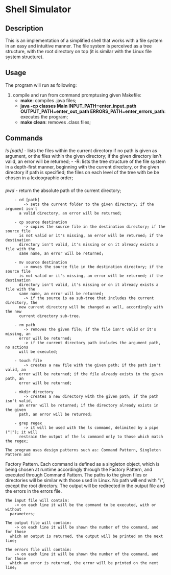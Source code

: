 # Shell Simulator
	
## Description
This is an implementation of a simplified shell that works with a file system in an easy and intuitive manner. The file system is perceived as a tree structure, with the root directory on top (it is similar with the Linux file system structure).

## Usage
The program will run as following:
1. compile and run from command promptusing given Makefile:
	- **make**: compiles .java files;
	- **java -cp classes Main INPUT_PATH=enter_input_path OUTPUT_PATH=enter_out_path ERRORS_PATH=enter_errors_path**: executes the program;
	- **make clean**: removes .class files;

## Commands
*ls [path]*
	- lists the files within the current directory if no path is given as argument, or the files within the given directory; if the given directory isn't valid, an error will be returned;
        - -R: lists the tree structure of the file system in a depth-first manner, beginning with the current directory, or the given directory if path is specified; the files on each level of the tree with be be chosen in a lexicographic order;

###
*pwd*
	- return the absolute path of the current directory;

        - cd [path]
            -> sets the current folder to the given directory; if the argument isn't 
          a valid directory, an error will be returned;

        - cp source destination
            -> copies the source file in the destination directory; if the source file
          is not valid or it's missing, an error will be returned; if the destination 
          directory isn't valid, it's missing or on it already exists a file with the 
          same name, an error will be returned;

        - mv source destination
            -> moves the source file in the destination directory; if the source file
          is not valid or it's missing, an error will be returned; if the destination 
          directory isn't valid, it's missing or on it already exists a file with the 
          same name, an error will be returned;
            -> if the source is aa sub-tree that includes the current directory, the 
          new current directory will be changed as well, accordingly with the new 
          current directory sub-tree.

        - rm path
            -> removes the given file; if the file isn't valid or it's missing, an 
          error will be returned;
            -> if the current directory path includes the argument path, no actions 
          will be executed;

        - touch file
            -> creates a new file with the given path; if the path isn't valid, an 
          error will be returned; if the file already exists in the given path, an 
          error will be returned;

        - mkdir directory
            -> creates a new directory with the given path; if the path isn't valid, 
          an error will be returned; if the directory already exists in the given 
          path, an error will be returned;

        - grep regex
            -> it will be used with the ls command, delimited by a pipe ("|"); it will
          restrain the output of the ls command only to those which match the regex;

    The program uses design patterns such as: Command Pattern, Singleton Pattern and
Factory Pattern. Each command is defined as a singleton object, which is being chosen
at runtime accordingly through the Factory Pattern, and executed through Command 
Pattern. The paths to the given files or directories will be similar with those used
in Linux. No path will end with "/", except the root directory. The output will be
redirected in the output file and the errors in the errors file.

    The input file will contain:
        -> on each line it will be the command to be executed, with or without 
      parameters;

    The output file will contain:
        -> on each line it will be shown the number of the command, and for those 
      which an output is returned, the output will be printed on the next line;

    The errors file will contain:
        -> on each line it will be shown the number of the command, and for those 
      which an error is returned, the error will be printed on the next line;
